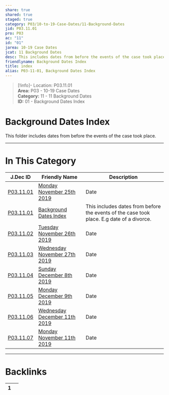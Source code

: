 ```yaml
---  
share: true  
shared: true  
staged: true  
category: P03/10-to-19-Case-Dates/11-Background-Dates  
jid: P03.11.01  
pro: P03  
ac: "11"  
id: "01"  
jarea: 10-19 Case Dates  
jcat: 11 Background Dates  
desc: This includes dates from before the events of the case took place. E.g date of a divorce.  
friendlyname: Background Dates Index  
title: index  
alias: P03-11-01, Background Dates Index  
---  
```

  
>[!info]- Location: P03.11.01  
>**Area:** P03 - 10-19 Case Dates  
>**Category:** 11 - 11 Background Dates  
>**ID:** 01 - Background Dates Index  
  
# Background Dates Index  
  
This folder includes dates from before the events of the case took place.  
   
  
  
---  
# In This Category  
  
| J.Dec ID                                                                                                                    | Friendly Name                                                                                                                                  | Description                                                                               |  
| --------------------------------------------------------------------------------------------------------------------------- | ---------------------------------------------------------------------------------------------------------------------------------------------- | ----------------------------------------------------------------------------------------- |  
| [P03.11.01](./2019-11-25-Monday-November-25th-2019.md)    | [Monday November 25th 2019](./2019-11-25-Monday-November-25th-2019.md)       | Date                                                                                      |  
| [P03.11.01](index.md)                                   | [Background Dates Index](index.md)                                         | This includes dates from before the events of the case took place. E.g date of a divorce. |  
| [P03.11.02](./2019-11-26-Tuesday-November-26th-2019.md)   | [Tuesday November 26th 2019](./2019-11-26-Tuesday-November-26th-2019.md)     | Date                                                                                      |  
| [P03.11.03](./2019-11-27-Wednesday-November-27th-2019.md) | [Wednesday November 27th 2019](./2019-11-27-Wednesday-November-27th-2019.md) | Date                                                                                      |  
| [P03.11.04](./2019-12-08-Sunday-December-8th-2019.md)     | [Sunday December 8th 2019](./2019-12-08-Sunday-December-8th-2019.md)         | Date                                                                                      |  
| [P03.11.05](./2019-12-09-Monday-December-9th-2019.md)     | [Monday December 9th 2019](./2019-12-09-Monday-December-9th-2019.md)         | Date                                                                                      |  
| [P03.11.06](./2019-12-11-Wednesday-December-11th-2019.md) | [Wednesday December 11th 2019](./2019-12-11-Wednesday-December-11th-2019.md) | Date                                                                                      |  
| [P03.11.07](./2019-11-11-Monday-November-11th-2019.md)    | [Monday November 11th 2019](./2019-11-11-Monday-November-11th-2019.md)       | Date                                                                                      |  
  
  
---  
# Backlinks  
<div><table class="dataview table-view-table"><thead class="table-view-thead"><tr class="table-view-tr-header"><th class="table-view-th"><span></span><span class="dataview small-text">1</span></th><th class="table-view-th"><span></span></th></tr></thead><tbody class="table-view-tbody"></tbody></table></div>
